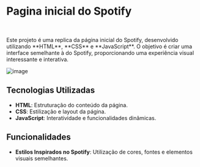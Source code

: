 <h1> Pagina inicial do Spotify </h1>
<br>
<p>Este projeto é uma replica da página inicial do Spotify, desenvolvido utilizando **HTML**, **CSS** e **JavaScript**. O objetivo é criar uma interface semelhante à do Spotify, proporcionando uma experiência visual interessante e interativa. </p>

![image](https://github.com/user-attachments/assets/7733e6d1-5ea3-49d6-a151-85874c866fd3)

## Tecnologias Utilizadas

- **HTML**: Estruturação do conteúdo da página.
- **CSS**: Estilização e layout da página.
- **JavaScript**: Interatividade e funcionalidades dinâmicas.

## Funcionalidades
- **Estilos Inspirados no Spotify**: Utilização de cores, fontes e elementos visuais semelhantes.
